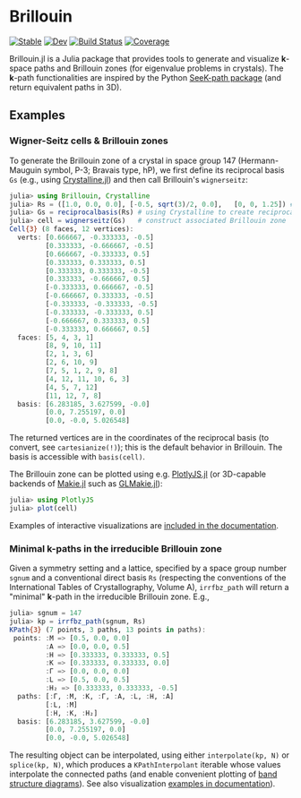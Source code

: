 # Brillouin

[![Stable](https://img.shields.io/badge/docs-stable-blue.svg)](https://thchr.github.io/Brillouin.jl/stable)
[![Dev](https://img.shields.io/badge/docs-dev-blue.svg)](https://thchr.github.io/Brillouin.jl/dev)
[![Build Status](https://github.com/thchr/Brillouin.jl/workflows/CI/badge.svg)](https://github.com/thchr/Brillouin.jl/actions)
[![Coverage](https://codecov.io/gh/thchr/Brillouin.jl/branch/master/graph/badge.svg)](https://codecov.io/gh/thchr/Brillouin.jl)


Brillouin.jl is a Julia package that provides tools to generate and visualize **k**-space paths and Brillouin zones (for eigenvalue problems in crystals).
The **k**-path functionalities are inspired by the Python [SeeK-path package](https://github.com/giovannipizzi/seekpath) (and return equivalent paths in 3D).

## Examples

### Wigner-Seitz cells & Brillouin zones

To generate the Brillouin zone of a crystal in space group 147 (Hermann-Mauguin symbol, P-3; Bravais type, hP), we first define its reciprocal basis `Gs` (e.g., using [Crystalline.jl](https://github.com/thchr/Crystalline.jl)) and then call Brillouin's `wignerseitz`:
```jl
julia> using Brillouin, Crystalline
julia> Rs = ([1.0, 0.0, 0.0], [-0.5, sqrt(3)/2, 0.0],   [0, 0, 1.25]) # direct basis for space group 147
julia> Gs = reciprocalbasis(Rs) # using Crystalline to create reciprocal basis
julia> cell = wignerseitz(Gs)   # construct associated Brillouin zone
Cell{3} (8 faces, 12 vertices):
  verts: [0.666667, -0.333333, -0.5]
         [0.333333, -0.666667, -0.5]
         [0.666667, -0.333333, 0.5]
         [0.333333, 0.333333, 0.5]
         [0.333333, 0.333333, -0.5]
         [0.333333, -0.666667, 0.5]
         [-0.333333, 0.666667, -0.5]
         [-0.666667, 0.333333, -0.5]
         [-0.333333, -0.333333, -0.5]
         [-0.333333, -0.333333, 0.5]
         [-0.666667, 0.333333, 0.5]
         [-0.333333, 0.666667, 0.5]
  faces: [5, 4, 3, 1]
         [8, 9, 10, 11]
         [2, 1, 3, 6]
         [2, 6, 10, 9]
         [7, 5, 1, 2, 9, 8]
         [4, 12, 11, 10, 6, 3]
         [4, 5, 7, 12]
         [11, 12, 7, 8]
  basis: [6.283185, 3.627599, -0.0]
         [0.0, 7.255197, 0.0]
         [0.0, -0.0, 5.026548]
```
The returned vertices are in the coordinates of the reciprocal basis (to convert, see `cartesianize(!)`); this is the default behavior in Brillouin. The basis is accessible with `basis(cell)`.

The Brillouin zone can be plotted using e.g. [PlotlyJS.jl](https://github.com/JuliaPlots/PlotlyJS.jl) (or 3D-capable backends of [Makie.jl](https://github.com/JuliaPlots/Makie.jl) such as [GLMakie.jl](https://github.com/JuliaPlots/GLMakie.jl)):
```jl
julia> using PlotlyJS
julia> plot(cell)
```
Examples of interactive visualizations are [included in the documentation](https://thchr.github.io/Brillouin.jl/stable/wignerseitz/).

### Minimal **k**-paths in the irreducible Brillouin zone

Given a symmetry setting and a lattice, specified by a space group number `sgnum` and a conventional direct basis `Rs` (respecting the conventions of the International Tables of Crystallography, Volume A), `irrfbz_path` will return a "minimal" **k**-path in the irreducible Brillouin zone. E.g.,
```jl
julia> sgnum = 147
julia> kp = irrfbz_path(sgnum, Rs)
KPath{3} (7 points, 3 paths, 13 points in paths):
 points: :M => [0.5, 0.0, 0.0]
         :A => [0.0, 0.0, 0.5]
         :H => [0.333333, 0.333333, 0.5]
         :K => [0.333333, 0.333333, 0.0]
         :Γ => [0.0, 0.0, 0.0]
         :L => [0.5, 0.0, 0.5]
         :H₂ => [0.333333, 0.333333, -0.5]
  paths: [:Γ, :M, :K, :Γ, :A, :L, :H, :A]
         [:L, :M]
         [:H, :K, :H₂]
  basis: [6.283185, 3.627599, -0.0]
         [0.0, 7.255197, 0.0]
         [0.0, -0.0, 5.026548]
```
The resulting object can be interpolated, using either `interpolate(kp, N)` or `splice(kp, N)`, which produces a `KPathInterpolant` iterable whose values interpolate the connected paths (and enable convenient plotting of [band structure diagrams](https://thchr.github.io/Brillouin.jl/stable/kpaths/#Band-structure)). 
See also visualization [examples in documentation](https://thchr.github.io/Brillouin.jl/stable/kpaths/)).